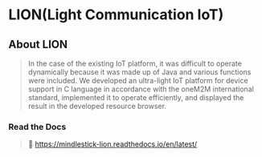 # LION(Light Communication IoT)

## About LION

> In the case of the existing IoT platform, it was difficult to operate dynamically because it was made up of Java and various functions were included.
We developed an ultra-light IoT platform for device support in C language in accordance with the oneM2M international standard, implemented it to operate efficiently, and displayed the result in the developed resource browser.

### Read the Docs
> 📎 https://mindlestick-lion.readthedocs.io/en/latest/

